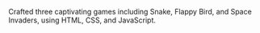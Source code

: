 Crafted three captivating games including Snake, Flappy Bird, and Space Invaders, using HTML, CSS, and JavaScript. 
